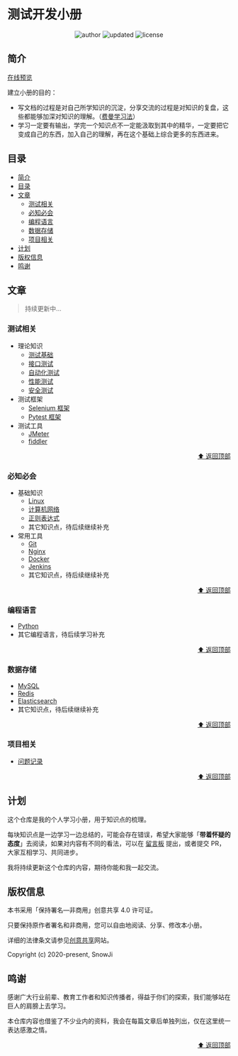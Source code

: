 # 测试开发小册

<p align="center">
  <img alt="author" src="https://img.shields.io/badge/author-snowji-blue.svg?style=flat-square">
  <img alt="updated" src="https://img.shields.io/badge/update-2022.10-blue.svg?style=flat-square">
  <img alt="license" src="https://img.shields.io/badge/license-CC BY NC 4.0-blue.svg?style=flat-square">
</p>

## 简介

[在线预览](https://www.snowji.cn/)

建立小册的目的：

* 写文档的过程是对自己所学知识的沉淀，分享交流的过程是对知识的复盘，这些都能够加深对知识的理解。（[费曼学习法](https://36kr.com/p/1721599983617)）
* 学习一定要有输出，学完一个知识点不一定能汲取到其中的精华，一定要把它变成自己的东西，加入自己的理解，再在这个基础上综合更多的东西进来。

## 目录

- [简介](#简介)
- [目录](#目录)
- [文章](#文章)
  - [测试相关](#测试相关)
  - [必知必会](#必知必会)
  - [编程语言](#编程语言)
  - [数据存储](#数据存储)
  - [项目相关](#项目相关)
- [计划](#计划)
- [版权信息](#版权信息)
- [鸣谢](#鸣谢)

## 文章

> 持续更新中...

### 测试相关

- 理论知识
  - [测试基础](https://snowji.cn/test/theory/basic-essentials/)
  - [接口测试](https://snowji.cn/test/theory/interface-test/)
  - [自动化测试](https://snowji.cn/test/theory/auto-test/)
  - [性能测试](https://snowji.cn/test/theory/performance-test/)
  - [安全测试](https://snowji.cn/test/theory/safety-test/)
- 测试框架
  - [Selenium 框架](https://snowji.cn/test/frameworks/selenium/selenium-theory/)
  - [Pytest 框架](https://snowji.cn/test/frameworks/pytest/)
- 测试工具
  - [JMeter](https://snowji.cn/test/tools/Jmeter/)
  - [fiddler](https://snowji.cn/test/tools/fiddler/)

<p align=right>
  <a href="#目录">⬆️ 返回顶部</a>
</p>

### 必知必会

- 基础知识
  - [Linux](https://snowji.cn/basic-skills/linux/)
  - [计算机网络](https://snowji.cn/basic-skills/network/)
  - [正则表达式](https://snowji.cn/basic-skills/regular/)
  - 其它知识点，待后续继续补充
- 常用工具
  - [Git](https://snowji.cn/basic-skills/git/)
  - [Nginx](https://snowji.cn/basic-skills/nginx/)
  - [Docker](https://snowji.cn/basic-skills/docker/) 
  - [Jenkins](https://snowji.cn/basic-skills/Jenkins/) 
  - 其它知识点，待后续继续补充

<p align=right>
  <a href="#目录">⬆️ 返回顶部</a>
</p>

### 编程语言

- [Python](https://snowji.cn/languages/python/basics/)
- 其它编程语言，待后续学习补充

<p align=right>
  <a href="#目录">⬆️ 返回顶部</a>
</p>

### 数据存储

- [MySQL](https://snowji.cn/databases/mysql/installation-of-mysql/)
- [Redis](https://snowji.cn/databases/redis/nosql/)
- [Elasticsearch](https://snowji.cn/databases/es/windows/)
- 其它知识点，待后续继续补充

<p align=right>
  <a href="#目录">⬆️ 返回顶部</a>
</p>

### 项目相关

- [问题记录](https://snowji.cn/project/problems/)

<p align=right>
  <a href="#目录">⬆️ 返回顶部</a>
</p>

## 计划

这个仓库是我的个人学习小册，用于知识点的梳理。

每块知识点是一边学习一边总结的，可能会存在错误，希望大家能够「**带着怀疑的态度**」去阅读，如果对内容有不同的看法，可以在 [留言板](https://github.com/xuefengji/blog/issues/new?title=【讨论】此处填写文章标题&body=-%20文章标题：%0A-%20文章链接：%0A-%20我的疑问/观点：%0A-%20推荐资料： "留言版") 提出，或者提交 PR，大家互相学习、共同进步。

我将持续更新这个仓库的内容，期待你能和我一起交流。

## 版权信息

本书采用「保持署名—非商用」创意共享 4.0 许可证。

只要保持原作者署名和非商用，您可以自由地阅读、分享、修改本小册。

详细的法律条文请参见[创意共享](http://creativecommons.org/licenses/by-nc/4.0/)网站。

Copyright (c) 2020-present, SnowJi

## 鸣谢

感谢广大行业前辈、教育工作者和知识传播者，得益于你们的探索，我们能够站在巨人的肩膀上去学习。

本仓库内容也借鉴了不少业内的资料，我会在每篇文章后单独列出，仅在这里统一表达感激之情。

<p align=right>
  <a href="#目录">⬆️ 返回顶部</a>
</p>
